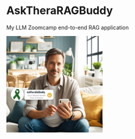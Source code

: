 # AskTheraRAGBuddy

My LLM Zoomcamp end-to-end RAG application

<img src="images/asktheragbuddy_1.png" alt="Example Image" style="width:50%; height:50%;" />
 

